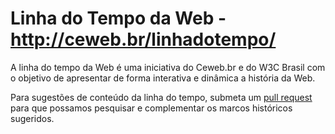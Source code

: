 # Linha do Tempo da Web - http://ceweb.br/linhadotempo/

A linha do tempo da Web é uma iniciativa do Ceweb.br e do W3C Brasil com o objetivo de apresentar de forma interativa e dinâmica a história da Web. 

Para sugestões de conteúdo da linha do tempo, submeta um <a href="https://github.com/W3CBrasil/linhadotempo-web/pulls">pull request</a> para que possamos pesquisar e complementar os marcos históricos sugeridos.
